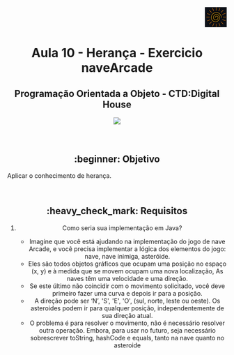 <div align="right"> <img src="https://github.com/lipollis/Imagens-Git/blob/main/sun%20-%20git.jpg" width="50px"/> </div>

<h1 align="center"> Aula 10 - Herança - Exercicio naveArcade </h1>
<h2 align="center"> Programação Orientada a Objeto - CTD:Digital House </h2>

<div align="center">
  <img src="https://cdn.jsdelivr.net/gh/devicons/devicon/icons/java/java-original-wordmark.svg" width="70px"/>
  <br>
  <br>
  

<br>
<h2>:beginner: Objetivo</h2>

<p align="justify">Aplicar o conhecimento de herança.</p>

<br>
<h2>:heavy_check_mark: Requisitos </h2>

<ol>
  <li>Como seria sua implementação em Java?</li>
    <ul>
      <li>Imagine que você está ajudando na implementação do jogo de nave Arcade, e você precisa
implementar a lógica dos elementos do jogo: nave, nave inimiga, asteróide.</li>
      <li> Eles são todos objetos gráficos que ocupam uma posição no espaço (x, y) e à medida 
      que se movem ocupam uma nova localização, As naves têm uma velocidade e uma direção. </li>
      <li>Se este último não coincidir com o movimento solicitado, você deve primeiro fazer uma 
      curva e depois ir para a posição.</li>
      <li>A direção pode ser ‘N’, 'S', 'E', 'O', (sul, norte, leste ou oeste). Os asteroides podem ir
para qualquer posição, independentemente de sua direção atual.</li>
      <li>O problema é para resolver o movimento, não é necessário resolver outra operação. Embora,
para usar no futuro, seja necessário sobrescrever toString, hashCode e equals, tanto na nave
quanto no asteroide</li>
  </ul>
</ol>
